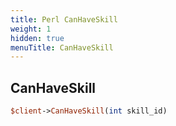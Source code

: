 ```yaml
---
title: Perl CanHaveSkill
weight: 1
hidden: true
menuTitle: CanHaveSkill
---
```

## CanHaveSkill
```perl
$client->CanHaveSkill(int skill_id)
```